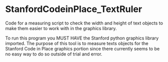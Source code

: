 # StanfordCodeinPlace_TextRuler
Code for a measuring script to check the width and height of text objects to make them easier to work with in the graphics library.

To run this program you MUST HAVE the Stanford python graphics library imported. 
The purpose of this tool is to measure texts objects for the Stanford Code in Place graphics portion since there currently seems to be no easy way to do so outside of trial and error.
